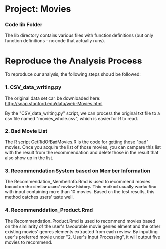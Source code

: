 # Project: Movies
### Code lib Folder

The lib directory contains various files with function definitions (but only function definitions - no code that actually runs).

# Reproduce the Analysis Process
To reproduce our analysis, the following steps should be followed:

### 1. CSV_data_writing.py
The original data set can be downloaded here: http://snap.stanford.edu/data/web-Movies.html  

By the "CSV_data_writing.py" script, we can process the original txt file to a csv file named "movies_whole.csv", which is easier for R to read.

### 2. Bad Movie List
The R script GetRidOfBadMovies.R is the code for getting those "bad" movies. Once you acquire the list of those movies, you can campare this list with the result from the recommendation and delete those in the result that also show up in the list.  


### 3. Recommendation System based on Member Information
The Recommendation_MemberInfo.Rmd is used to recommend movies based on the similar users' review history. This method usually works fine with input containing more than 10 movies. Based on the test results, this method catches users' taste well. 

### 4. Recommenddation_Product.Rmd
The Recommendation_Product.Rmd is used to recommend movies based on the similarity of the user's favourable movie genres elment and the other existing movies' genres elements extracted from each review.
By inputting user's preferred movie under "2. User's Input Processing", it will output five movies to recommend.
